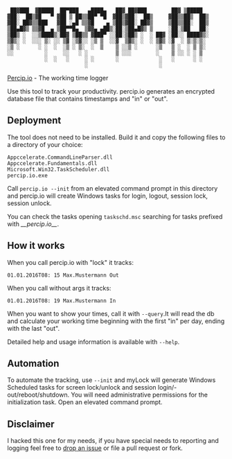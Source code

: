 ```

 ██▓███  ▓█████  ██▀███   ▄████▄   ██▓ ██▓███        ██▓ ▒█████
▓██░  ██▒▓█   ▀ ▓██ ▒ ██▒▒██▀ ▀█  ▓██▒▓██░  ██▒     ▓██▒▒██▒  ██▒
▓██░ ██▓▒▒███   ▓██ ░▄█ ▒▒▓█    ▄ ▒██▒▓██░ ██▓▒     ▒██▒▒██░  ██▒
▒██▄█▓▒ ▒▒▓█  ▄ ▒██▀▀█▄  ▒▓▓▄ ▄██▒░██░▒██▄█▓▒ ▒     ░██░▒██   ██░
▒██▒ ░  ░░▒████▒░██▓ ▒██▒▒ ▓███▀ ░░██░▒██▒ ░  ░ ██▓ ░██░░ ████▓▒░
▒▓▒░ ░  ░░░ ▒░ ░░ ▒▓ ░▒▓░░ ░▒ ▒  ░░▓  ▒▓▒░ ░  ░ ▒▓▒ ░▓  ░ ▒░▒░▒░
░▒ ░      ░ ░  ░  ░▒ ░ ▒░  ░  ▒    ▒ ░░▒ ░      ░▒   ▒ ░  ░ ▒ ▒░
░░          ░     ░░   ░ ░         ▒ ░░░        ░    ▒ ░░ ░ ░ ▒
            ░  ░   ░     ░ ░       ░             ░   ░      ░ ░
                         ░                       ░
```
[Percip.io](https://github.com/antic-eye/percip.io) - The working time logger

Use this tool to track your productivity. percip.io generates an
encrypted database file that contains timestamps and "in" or "out".

## Deployment

The tool does not need to be installed. Build it and copy the following files to
a directory of your choice:
```
Appccelerate.CommandLineParser.dll
Appccelerate.Fundamentals.dll
Microsoft.Win32.TaskScheduler.dll
percip.io.exe
```
Call `percip.io --init` from an elevated command prompt in this directory and 
percip.io will create Windows tasks for login, logout, session lock, session unlock.

You can check the tasks opening `taskschd.msc` searching for tasks prefixed with
*\_\_percip.io\_\_*.

## How it works

When you call percip.io with "lock" it tracks:
```
01.01.2016T08: 15 Max.Mustermann Out
```
When you call without args it tracks:
```
01.01.2016T08: 19 Max.Mustermann In
```
When you want to show your times, call it with `--query`.It will
read the db and calculate your working time beginning with the
first "in" per day, ending with the last "out".

Detailed help and usage information is available with `--help`.

## Automation

To automate the tracking, use `--init` and myLock will generate
Windows Scheduled tasks for screen lock/unlock and session
login/-out/reboot/shutdown. You will need administrative permissions for
the initialization task. Open an elevated command prompt.

## Disclaimer

I hacked this one for my needs, if you have special needs to reporting
and logging feel free to [drop an issue](https://github.com/antic-eye/percip.io/issues/new) or file a pull request or fork.
